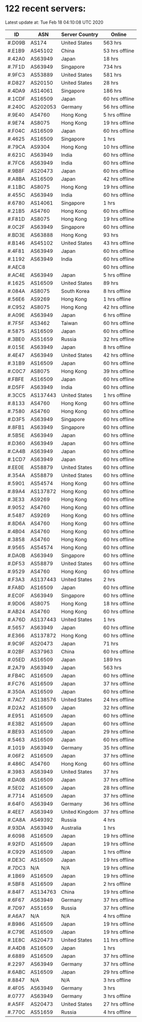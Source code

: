 # 122 recent servers:

Latest update at: Tue Feb 18 04:10:08 UTC 2020

| ID | ASN | Server Country | Online |
| -- | --- | -------------- | ------ |
| #.D09B | AS174 | United States | 563 hrs |
| #.E1B9 | AS45102 | China | 53 hrs offline |
| #.42A0 | AS63949 | Japan | 18 hrs |
| #.7F1D | AS63949 | Singapore | 734 hrs |
| #.9FC3 | AS53889 | United States | 581 hrs |
| #.D827 | AS20150 | United States | 28 hrs |
| #.4DA9 | AS14061 | Singapore | 186 hrs |
| #.1CDF | AS16509 | Japan | 60 hrs offline |
| #.240C | AS202053 | Germany | 56 hrs offline |
| #.9E40 | AS4760 | Hong Kong | 5 hrs offline |
| #.9E74 | AS8075 | Hong Kong | 19 hrs offline |
| #.F04C | AS16509 | Japan | 60 hrs offline |
| #.4625 | AS16509 | Singapore | 1 hrs |
| #.79CA | AS9304 | Hong Kong | 10 hrs offline |
| #.621C | AS63949 | India | 60 hrs offline |
| #.7FC6 | AS63949 | India | 60 hrs offline |
| #.9B8F | AS20473 | Japan | 60 hrs offline |
| #.A8BA | AS16509 | Japan | 42 hrs offline |
| #.11BC | AS8075 | Hong Kong | 19 hrs offline |
| #.455C | AS63949 | India | 60 hrs offline |
| #.6780 | AS14061 | Singapore | 1 hrs |
| #.21B5 | AS4760 | Hong Kong | 60 hrs offline |
| #.F81D | AS8075 | Hong Kong | 19 hrs offline |
| #.0C2F | AS63949 | Singapore | 60 hrs offline |
| #.BD3E | AS63888 | Hong Kong | 93 hrs |
| #.B146 | AS45102 | United States | 43 hrs offline |
| #.4F81 | AS63949 | Japan | 60 hrs offline |
| #.1192 | AS63949 | India | 60 hrs offline |
| #.AEC8 |  |  | 60 hrs offline |
| #.AC4E | AS63949 | Japan | 5 hrs offline |
| #.1625 | AS16509 | United States | 89 hrs |
| #.084A | AS8075 | South Korea | 8 hrs offline |
| #.56E6 | AS9269 | Hong Kong | 1 hrs offline |
| #.C952 | AS8075 | Hong Kong | 42 hrs offline |
| #.A09E | AS63949 | Japan | 6 hrs offline |
| #.7F5F | AS3462 | Taiwan | 60 hrs offline |
| #.5875 | AS16509 | Japan | 60 hrs offline |
| #.3BE0 | AS51659 | Russia | 32 hrs offline |
| #.015E | AS63949 | Japan | 8 hrs offline |
| #.4E47 | AS63949 | United States | 42 hrs offline |
| #.31B9 | AS16509 | Japan | 60 hrs offline |
| #.C0C7 | AS8075 | Hong Kong | 39 hrs offline |
| #.FBFE | AS16509 | Japan | 60 hrs offline |
| #.D5FF | AS63949 | India | 60 hrs offline |
| #.3CC5 | AS137443 | United States | 1 hrs offline |
| #.8133 | AS4760 | Hong Kong | 60 hrs offline |
| #.7580 | AS4760 | Hong Kong | 60 hrs offline |
| #.D3F5 | AS63949 | Singapore | 60 hrs offline |
| #.8FB1 | AS63949 | Singapore | 60 hrs offline |
| #.5B5E | AS63949 | Japan | 60 hrs offline |
| #.D360 | AS63949 | Japan | 60 hrs offline |
| #.CA4B | AS63949 | Japan | 60 hrs offline |
| #.1CD7 | AS63949 | Japan | 60 hrs offline |
| #.EE0E | AS58879 | United States | 60 hrs offline |
| #.354A | AS58879 | United States | 60 hrs offline |
| #.5901 | AS54574 | Hong Kong | 60 hrs offline |
| #.89A4 | AS137872 | Hong Kong | 60 hrs offline |
| #.3E33 | AS9269 | Hong Kong | 60 hrs offline |
| #.9052 | AS4760 | Hong Kong | 60 hrs offline |
| #.5487 | AS9269 | Hong Kong | 60 hrs offline |
| #.8D6A | AS4760 | Hong Kong | 60 hrs offline |
| #.4B04 | AS4760 | Hong Kong | 60 hrs offline |
| #.3858 | AS4760 | Hong Kong | 60 hrs offline |
| #.9565 | AS54574 | Hong Kong | 60 hrs offline |
| #.DA0B | AS63949 | Singapore | 60 hrs offline |
| #.DF53 | AS58879 | United States | 60 hrs offline |
| #.9529 | AS4760 | Hong Kong | 60 hrs offline |
| #.F3A3 | AS137443 | United States | 2 hrs |
| #.FA8D | AS16509 | Japan | 60 hrs offline |
| #.EC0F | AS63949 | Singapore | 60 hrs offline |
| #.9D06 | AS8075 | Hong Kong | 18 hrs offline |
| #.AB24 | AS4760 | Hong Kong | 60 hrs offline |
| #.A76D | AS137443 | United States | 1 hrs |
| #.5657 | AS63949 | Japan | 60 hrs offline |
| #.E366 | AS137872 | Hong Kong | 60 hrs offline |
| #.9C9F | AS20473 | Japan | 71 hrs |
| #.02BF | AS37963 | China | 60 hrs offline |
| #.05ED | AS16509 | Japan | 189 hrs |
| #.2A79 | AS63949 | Japan | 563 hrs |
| #.FB4C | AS16509 | Japan | 60 hrs offline |
| #.FC76 | AS16509 | Japan | 37 hrs offline |
| #.350A | AS16509 | Japan | 60 hrs offline |
| #.7AC7 | AS138576 | United States | 24 hrs offline |
| #.D2A2 | AS16509 | Japan | 32 hrs offline |
| #.E951 | AS16509 | Japan | 60 hrs offline |
| #.E3B2 | AS16509 | Japan | 60 hrs offline |
| #.BE93 | AS16509 | Japan | 29 hrs offline |
| #.5463 | AS16509 | Japan | 60 hrs offline |
| #.1019 | AS63949 | Germany | 35 hrs offline |
| #.06F2 | AS16509 | Japan | 37 hrs offline |
| #.486C | AS4760 | Hong Kong | 60 hrs offline |
| #.3983 | AS63949 | United States | 37 hrs |
| #.DA0B | AS16509 | Japan | 37 hrs offline |
| #.5E02 | AS16509 | Japan | 28 hrs offline |
| #.7714 | AS16509 | Japan | 37 hrs offline |
| #.64F0 | AS63949 | Germany | 36 hrs offline |
| #.4EE7 | AS63949 | United Kingdom | 37 hrs offline |
| #.CA8A | AS49392 | Russia | 4 hrs |
| #.93DA | AS63949 | Australia | 1 hrs |
| #.6098 | AS16509 | Japan | 19 hrs offline |
| #.92FD | AS16509 | Japan | 19 hrs offline |
| #.C929 | AS16509 | Japan | 1 hrs offline |
| #.DE3C | AS16509 | Japan | 19 hrs offline |
| #.7DC3 | N/A | N/A | 19 hrs offline |
| #.1B69 | AS16509 | Japan | 19 hrs offline |
| #.5BF8 | AS16509 | Japan | 2 hrs offline |
| #.84F7 | AS134763 | China | 19 hrs offline |
| #.6F67 | AS63949 | Germany | 37 hrs offline |
| #.7D97 | AS51659 | Russia | 37 hrs offline |
| #.A6A7 | N/A | N/A | 4 hrs offline |
| #.B986 | AS16509 | Japan | 19 hrs offline |
| #.C79E | AS16509 | Japan | 19 hrs offline |
| #.1E8C | AS20473 | United States | 11 hrs offline |
| #.A4D8 | AS16509 | Japan | 1 hrs |
| #.6889 | AS16509 | Japan | 37 hrs offline |
| #.2297 | AS63949 | Germany | 37 hrs offline |
| #.6ABC | AS16509 | Japan | 29 hrs offline |
| #.8847 | N/A | N/A | 3 hrs offline |
| #.4F05 | AS63949 | Germany | 3 hrs |
| #.0777 | AS63949 | Germany | 3 hrs offline |
| #.A5FF | AS20473 | United States | 27 hrs offline |
| #.770C | AS51659 | Russia | 4 hrs offline |

